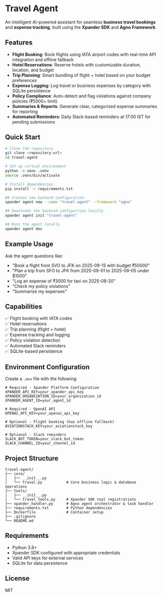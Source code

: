 # Travel Agent

An intelligent AI-powered assistant for seamless **business travel bookings** and **expense tracking**, built using the **Xpander SDK** and **Agno Framework**.

## Features

- **Flight Booking**: Book flights using IATA airport codes with real-time API integration and offline fallback
- **Hotel Reservations**: Reserve hotels with customizable duration, location, and budget
- **Trip Planning**: Smart bundling of flight + hotel based on your budget preferences
- **Expense Logging**: Log travel or business expenses by category with SQLite persistence
- **Policy Compliance**: Auto-detect and flag violations against company policies (₹5000+ limit)
- **Summaries & Reports**: Generate clear, categorized expense summaries for reporting
- **Automated Reminders**: Daily Slack-based reminders at 17:00 IST for pending submissions

## Quick Start

```bash
# Clone the repository
git clone <repository-url>
cd travel-agent

# Set up virtual environment
python -m venv .venv
source .venv/bin/activate

# Install dependencies
pip install -r requirements.txt

## Creates new backend configuration
xpander agent new --name "travel-agent" --framework "agno"

## Downloads the backend configurtion locally
xpander agent init "travel-agent"

## Runs the agent locally
xpander agent dev
```

## Example Usage

Ask the agent questions like:

- "Book a flight from SVO to JFK on 2025-09-15 with budget ₹50000"
- "Plan a trip from SFO to JFK from 2025-09-01 to 2025-09-05 under $1000"
- "Log an expense of ₹3000 for taxi on 2025-08-20"
- "Check my policy violations"
- "Summarize my expenses"

## Capabilities

✅ Flight booking with IATA codes  
✅ Hotel reservations  
✅ Trip planning (flight + hotel)  
✅ Expense tracking and logging  
✅ Policy violation detection  
✅ Automated Slack reminders  
✅ SQLite-based persistence  

## Environment Configuration

Create a `.env` file with the following:

```env
# Required - Xpander Platform Configuration
XPANDER_API_KEY=your_xpander_api_key
XPANDER_ORGANIZATION_ID=your_organization_id
XPANDER_AGENT_ID=your_agent_id

# Required - OpenAI API
OPENAI_API_KEY=your_openai_api_key

# Optional - Flight booking (has offline fallback)
AVIATIONSTACK_KEY=your_aviationstack_key

# Optional - Slack reminders
SLACK_BOT_TOKEN=your_slack_bot_token
SLACK_CHANNEL_ID=your_channel_id
```

## Project Structure

```
travel-agent/
├── core/
│   ├── __init__.py
│   └── travel.py           # Core business logic & database operations
├── tools/
│   ├── __init__.py
│   └── travel_tools.py     # Xpander SDK tool registrations
├── xpander_handler.py      # Agno agent orchestrator & task handler
├── requirements.txt        # Python dependencies
├── Dockerfile              # Container setup
├── .gitignore
└── README.md
```

## Requirements

- Python 3.8+
- Xpander SDK configured with appropriate credentials
- Valid API keys for external services
- SQLite for data persistence

## License

MIT

